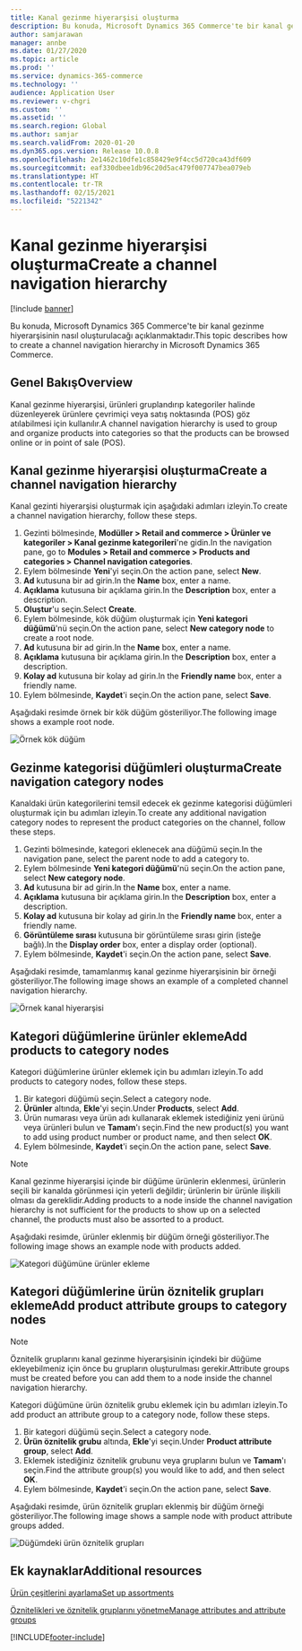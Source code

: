 ```yaml
---
title: Kanal gezinme hiyerarşisi oluşturma
description: Bu konuda, Microsoft Dynamics 365 Commerce'te bir kanal gezinme hiyerarşisinin nasıl oluşturulacağı açıklanmaktadır.
author: samjarawan
manager: annbe
ms.date: 01/27/2020
ms.topic: article
ms.prod: ''
ms.service: dynamics-365-commerce
ms.technology: ''
audience: Application User
ms.reviewer: v-chgri
ms.custom: ''
ms.assetid: ''
ms.search.region: Global
ms.author: samjar
ms.search.validFrom: 2020-01-20
ms.dyn365.ops.version: Release 10.0.8
ms.openlocfilehash: 2e1462c10dfe1c858429e9f4cc5d720ca43df609
ms.sourcegitcommit: eaf330dbee1db96c20d5ac479f007747bea079eb
ms.translationtype: HT
ms.contentlocale: tr-TR
ms.lasthandoff: 02/15/2021
ms.locfileid: "5221342"
---
```

# <a name="create-a-channel-navigation-hierarchy"></a><span data-ttu-id="f79d1-103">Kanal gezinme hiyerarşisi oluşturma</span><span class="sxs-lookup"><span data-stu-id="f79d1-103">Create a channel navigation hierarchy</span></span>


[!include [banner](includes/banner.md)]

<span data-ttu-id="f79d1-104">Bu konuda, Microsoft Dynamics 365 Commerce'te bir kanal gezinme hiyerarşisinin nasıl oluşturulacağı açıklanmaktadır.</span><span class="sxs-lookup"><span data-stu-id="f79d1-104">This topic describes how to create a channel navigation hierarchy in Microsoft Dynamics 365 Commerce.</span></span>

## <a name="overview"></a><span data-ttu-id="f79d1-105">Genel Bakış</span><span class="sxs-lookup"><span data-stu-id="f79d1-105">Overview</span></span>

<span data-ttu-id="f79d1-106">Kanal gezinme hiyerarşisi, ürünleri gruplandırıp kategoriler halinde düzenleyerek ürünlere çevrimiçi veya satış noktasında (POS) göz atılabilmesi için kullanılır.</span><span class="sxs-lookup"><span data-stu-id="f79d1-106">A channel navigation hierarchy is used to group and organize products into categories so that the products can be browsed online or in point of sale (POS).</span></span>

## <a name="create-a-channel-navigation-hierarchy"></a><span data-ttu-id="f79d1-107">Kanal gezinme hiyerarşisi oluşturma</span><span class="sxs-lookup"><span data-stu-id="f79d1-107">Create a channel navigation hierarchy</span></span>

<span data-ttu-id="f79d1-108">Kanal gezinti hiyerarşisi oluşturmak için aşağıdaki adımları izleyin.</span><span class="sxs-lookup"><span data-stu-id="f79d1-108">To create a channel navigation hierarchy, follow these steps.</span></span>

1. <span data-ttu-id="f79d1-109">Gezinti bölmesinde, **Modüller \> Retail and commerce \> Ürünler ve kategoriler \> Kanal gezinme kategorileri**'ne gidin.</span><span class="sxs-lookup"><span data-stu-id="f79d1-109">In the navigation pane, go to **Modules \> Retail and commerce \> Products and categories \> Channel navigation categories**.</span></span>
1. <span data-ttu-id="f79d1-110">Eylem bölmesinde **Yeni**'yi seçin.</span><span class="sxs-lookup"><span data-stu-id="f79d1-110">On the action pane, select **New**.</span></span>
1. <span data-ttu-id="f79d1-111">**Ad** kutusuna bir ad girin.</span><span class="sxs-lookup"><span data-stu-id="f79d1-111">In the **Name** box, enter a name.</span></span>
1. <span data-ttu-id="f79d1-112">**Açıklama** kutusuna bir açıklama girin.</span><span class="sxs-lookup"><span data-stu-id="f79d1-112">In the **Description** box, enter a description.</span></span>
1. <span data-ttu-id="f79d1-113">**Oluştur**'u seçin.</span><span class="sxs-lookup"><span data-stu-id="f79d1-113">Select **Create**.</span></span>
1. <span data-ttu-id="f79d1-114">Eylem bölmesinde, kök düğüm oluşturmak için **Yeni kategori düğümü**'nü seçin.</span><span class="sxs-lookup"><span data-stu-id="f79d1-114">On the action pane, select **New category node** to create a root node.</span></span>
1. <span data-ttu-id="f79d1-115">**Ad** kutusuna bir ad girin.</span><span class="sxs-lookup"><span data-stu-id="f79d1-115">In the **Name** box, enter a name.</span></span>
1. <span data-ttu-id="f79d1-116">**Açıklama** kutusuna bir açıklama girin.</span><span class="sxs-lookup"><span data-stu-id="f79d1-116">In the **Description** box, enter a description.</span></span>
1. <span data-ttu-id="f79d1-117">**Kolay ad** kutusuna bir kolay ad girin.</span><span class="sxs-lookup"><span data-stu-id="f79d1-117">In the **Friendly name** box, enter a friendly name.</span></span>
1. <span data-ttu-id="f79d1-118">Eylem bölmesinde, **Kaydet**'i seçin.</span><span class="sxs-lookup"><span data-stu-id="f79d1-118">On the action pane, select **Save**.</span></span>

<span data-ttu-id="f79d1-119">Aşağıdaki resimde örnek bir kök düğüm gösteriliyor.</span><span class="sxs-lookup"><span data-stu-id="f79d1-119">The following image shows a example root node.</span></span>

![Örnek kök düğüm](media/create-channel-hierarchy-1.png)

## <a name="create-navigation-category-nodes"></a><span data-ttu-id="f79d1-121">Gezinme kategorisi düğümleri oluşturma</span><span class="sxs-lookup"><span data-stu-id="f79d1-121">Create navigation category nodes</span></span>

<span data-ttu-id="f79d1-122">Kanaldaki ürün kategorilerini temsil edecek ek gezinme kategorisi düğümleri oluşturmak için bu adımları izleyin.</span><span class="sxs-lookup"><span data-stu-id="f79d1-122">To create any additional navigation category nodes to represent the product categories on the channel, follow these steps.</span></span>

1. <span data-ttu-id="f79d1-123">Gezinti bölmesinde, kategori eklenecek ana düğümü seçin.</span><span class="sxs-lookup"><span data-stu-id="f79d1-123">In the navigation pane, select the parent node to add a category to.</span></span>
1. <span data-ttu-id="f79d1-124">Eylem bölmesinde **Yeni kategori düğümü**'nü seçin.</span><span class="sxs-lookup"><span data-stu-id="f79d1-124">On the action pane, select **New category node**.</span></span>
1. <span data-ttu-id="f79d1-125">**Ad** kutusuna bir ad girin.</span><span class="sxs-lookup"><span data-stu-id="f79d1-125">In the **Name** box, enter a name.</span></span>
1. <span data-ttu-id="f79d1-126">**Açıklama** kutusuna bir açıklama girin.</span><span class="sxs-lookup"><span data-stu-id="f79d1-126">In the **Description** box, enter a description.</span></span>
1. <span data-ttu-id="f79d1-127">**Kolay ad** kutusuna bir kolay ad girin.</span><span class="sxs-lookup"><span data-stu-id="f79d1-127">In the **Friendly name** box, enter a friendly name.</span></span>
1. <span data-ttu-id="f79d1-128">**Görüntüleme sırası** kutusuna bir görüntüleme sırası girin (isteğe bağlı).</span><span class="sxs-lookup"><span data-stu-id="f79d1-128">In the **Display order** box, enter a display order (optional).</span></span>
1. <span data-ttu-id="f79d1-129">Eylem bölmesinde, **Kaydet**'i seçin.</span><span class="sxs-lookup"><span data-stu-id="f79d1-129">On the action pane, select **Save**.</span></span>

<span data-ttu-id="f79d1-130">Aşağıdaki resimde, tamamlanmış kanal gezinme hiyerarşisinin bir örneği gösteriliyor.</span><span class="sxs-lookup"><span data-stu-id="f79d1-130">The following image shows an example of a completed channel navigation hierarchy.</span></span>

![Örnek kanal hiyerarşisi](media/create-channel-hierarchy-2.png)

## <a name="add-products-to-category-nodes"></a><span data-ttu-id="f79d1-132">Kategori düğümlerine ürünler ekleme</span><span class="sxs-lookup"><span data-stu-id="f79d1-132">Add products to category nodes</span></span>

<span data-ttu-id="f79d1-133">Kategori düğümlerine ürünler eklemek için bu adımları izleyin.</span><span class="sxs-lookup"><span data-stu-id="f79d1-133">To add products to category nodes, follow these steps.</span></span>

1. <span data-ttu-id="f79d1-134">Bir kategori düğümü seçin.</span><span class="sxs-lookup"><span data-stu-id="f79d1-134">Select a category node.</span></span>
1. <span data-ttu-id="f79d1-135">**Ürünler** altında, **Ekle**'yi seçin.</span><span class="sxs-lookup"><span data-stu-id="f79d1-135">Under **Products**, select **Add**.</span></span>
1. <span data-ttu-id="f79d1-136">Ürün numarası veya ürün adı kullanarak eklemek istediğiniz yeni ürünü veya ürünleri bulun ve **Tamam**'ı seçin.</span><span class="sxs-lookup"><span data-stu-id="f79d1-136">Find the new product(s) you want to add using product number or product name, and then select **OK**.</span></span>
1. <span data-ttu-id="f79d1-137">Eylem bölmesinde, **Kaydet**'i seçin.</span><span class="sxs-lookup"><span data-stu-id="f79d1-137">On the action pane, select **Save**.</span></span>

> [!NOTE]
> <span data-ttu-id="f79d1-138">Kanal gezinme hiyerarşisi içinde bir düğüme ürünlerin eklenmesi, ürünlerin seçili bir kanalda görünmesi için yeterli değildir; ürünlerin bir ürünle ilişkili olması da gereklidir.</span><span class="sxs-lookup"><span data-stu-id="f79d1-138">Adding products to a node inside the channel navigation hierarchy is not sufficient for the products to show up on a selected channel, the products must also be assorted to a product.</span></span>

<span data-ttu-id="f79d1-139">Aşağıdaki resimde, ürünler eklenmiş bir düğüm örneği gösteriliyor.</span><span class="sxs-lookup"><span data-stu-id="f79d1-139">The following image shows an example node with products added.</span></span>

![Kategori düğümüne ürünler ekleme](media/create-channel-hierarchy-3.png)

## <a name="add-product-attribute-groups-to-category-nodes"></a><span data-ttu-id="f79d1-141">Kategori düğümlerine ürün öznitelik grupları ekleme</span><span class="sxs-lookup"><span data-stu-id="f79d1-141">Add product attribute groups to category nodes</span></span>

> [!NOTE]
> <span data-ttu-id="f79d1-142">Öznitelik gruplarını kanal gezinme hiyerarşisinin içindeki bir düğüme ekleyebilmeniz için önce bu grupların oluşturulması gerekir.</span><span class="sxs-lookup"><span data-stu-id="f79d1-142">Attribute groups must be created before you can add them to a node inside the channel navigation hierarchy.</span></span>

<span data-ttu-id="f79d1-143">Kategori düğümüne ürün öznitelik grubu eklemek için bu adımları izleyin.</span><span class="sxs-lookup"><span data-stu-id="f79d1-143">To add product an attribute group to a category node, follow these steps.</span></span>

1. <span data-ttu-id="f79d1-144">Bir kategori düğümü seçin.</span><span class="sxs-lookup"><span data-stu-id="f79d1-144">Select a category node.</span></span>
1. <span data-ttu-id="f79d1-145">**Ürün öznitelik grubu** altında, **Ekle**'yi seçin.</span><span class="sxs-lookup"><span data-stu-id="f79d1-145">Under **Product attribute group**, select **Add**.</span></span>
1. <span data-ttu-id="f79d1-146">Eklemek istediğiniz öznitelik grubunu veya gruplarını bulun ve **Tamam**'ı seçin.</span><span class="sxs-lookup"><span data-stu-id="f79d1-146">Find the attribute group(s) you would like to add, and then select **OK**.</span></span>
1. <span data-ttu-id="f79d1-147">Eylem bölmesinde, **Kaydet**'i seçin.</span><span class="sxs-lookup"><span data-stu-id="f79d1-147">On the action pane, select **Save**.</span></span>

<span data-ttu-id="f79d1-148">Aşağıdaki resimde, ürün öznitelik grupları eklenmiş bir düğüm örneği gösteriliyor.</span><span class="sxs-lookup"><span data-stu-id="f79d1-148">The following image shows a sample node with product attribute groups added.</span></span>

![Düğümdeki ürün öznitelik grupları](media/create-channel-hierarchy-4.png)

## <a name="additional-resources"></a><span data-ttu-id="f79d1-150">Ek kaynaklar</span><span class="sxs-lookup"><span data-stu-id="f79d1-150">Additional resources</span></span>

[<span data-ttu-id="f79d1-151">Ürün çeşitlerini ayarlama</span><span class="sxs-lookup"><span data-stu-id="f79d1-151">Set up assortments</span></span>](set-up-assortments.md)

[<span data-ttu-id="f79d1-152">Öznitelikleri ve öznitelik gruplarını yönetme</span><span class="sxs-lookup"><span data-stu-id="f79d1-152">Manage attributes and attribute groups</span></span>](attribute-attributegroups-lifecycle.md)


[!INCLUDE[footer-include](../includes/footer-banner.md)]
